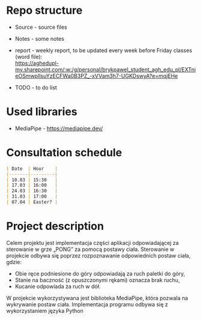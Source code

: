 # Repo structure
* Source - source files
* Notes - some notes
* report - weekly report, to be updated every week before Friday classes (word file): <br />
https://aghedupl-my.sharepoint.com/:w:/g/personal/brykpawel_student_agh_edu_pl/EXTnieOSmwpIlsuYzECFWa0B3PZ_-xVVam3h7-UGKDswyA?e=mqjEHe

* TODO - to do list

# Used libraries
* MediaPipe - https://mediapipe.dev/

# Consultation schedule
```markdown
| Date  | Hour    |
|-------|---------|
| 10.03 | 15:30   |
| 17.03 | 16:00   |
| 24.03 | 16:30   |
| 31.03 | 17:00   |
| 07.04 | Easter? |
```

# Project description

Celem projektu jest implementacja części aplikacji odpowiadającej za sterowanie w grze „PONG” za pomocą postawy ciała.
Sterowanie w projekcie odbywa się poprzez rozpoznawanie odpowiednich postaw ciała, gdzie:
  *	Obie ręce podniesione do góry odpowiadają za ruch paletki do góry,
  *	Stanie na baczność (z opuszczonymi rękami) oznacza brak ruchu, 
  *	Kucanie odpowiada za ruch w dół.


W projekcie wykorzystywana jest biblioteka MediaPipe, która pozwala na wykrywanie postaw ciała. Implementacja programu odbywa się z wykorzystaniem języka Python

